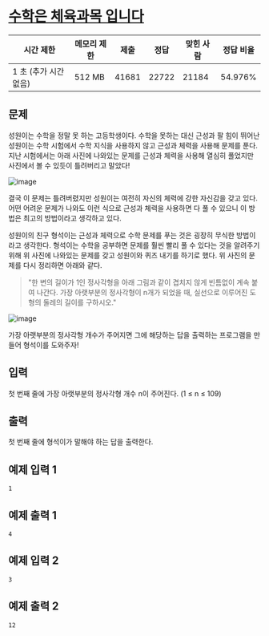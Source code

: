 # [수학은 체육과목 입니다](https://www.acmicpc.net/problem/15894)

| 시간 제한 | 메모리 제한 | 제출 | 정답 | 맞힌 사람 | 정답 비율 |
| --- | --- | --- | --- | --- | --- |
| 1 초 (추가 시간 없음) | 512 MB | 41681 | 22722 | 21184 | 54.976% |

## 문제

성원이는 수학을 정말 못 하는 고등학생이다. 수학을 못하는 대신 근성과 팔 힘이 뛰어난 성원이는 수학 시험에서 수학 지식을 사용하지 않고 근성과 체력을 사용해 문제를 푼다. 지난 시험에서는 아래 사진에 나와있는 문제를 근성과 체력을 사용해 열심히 풀었지만 사진에서 볼 수 있듯이 틀려버리고 말았다!

![image](https://upload.acmicpc.net/8f346caa-48f9-4e98-afcd-1aedbce594f4/-/preview/)

결국 이 문제는 틀려버렸지만 성원이는 여전히 자신의 체력에 강한 자신감을 갖고 있다. 어떤 어려운 문제가 나와도 이런 식으로 근성과 체력을 사용하면 다 풀 수 있으니 이 방법은 최고의 방법이라고 생각하고 있다.

성원이의 친구 형석이는 근성과 체력으로 수학 문제를 푸는 것은 굉장히 무식한 방법이라고 생각한다. 형석이는 수학을 공부하면 문제를 훨씬 빨리 풀 수 있다는 것을 알려주기 위해 위 사진에 나와있는 문제를 갖고 성원이와 퀴즈 내기를 하기로 했다. 위 사진의 문제를 다시 정리하면 아래와 같다.

> "한 변의 길이가 1인 정사각형을 아래 그림과 같이 겹치지 않게 빈틈없이 계속 붙여 나간다. 가장 아랫부분의 정사각형이 n개가 되었을 때, 실선으로 이루어진 도형의 둘레의 길이를 구하시오."
> 

![image](https://upload.acmicpc.net/5b7d2e93-e324-40c8-a274-0104750d6c43/-/preview/)

가장 아랫부분의 정사각형 개수가 주어지면 그에 해당하는 답을 출력하는 프로그램을 만들어 형석이를 도와주자!

## 입력

첫 번째 줄에 가장 아랫부분의 정사각형 개수 n이 주어진다. (1 ≤ n ≤ 109)

## 출력

첫 번째 줄에 형석이가 말해야 하는 답을 출력한다.

## 예제 입력 1

```
1
```

## 예제 출력 1

```
4
```

## 예제 입력 2

```
3
```

## 예제 출력 2

```
12
```
